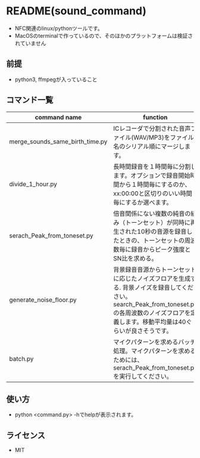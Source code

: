 # README(sound_command)



- NFC関連のlinux/pythonツールです。
- MacOSのterminalで作っているので、そのほかのプラットフォームは検証されていません

## 前提

- python3, ffmpegが入っていること

## コマンド一覧

| command name                    | function                                                     | note                                                         |
| ------------------------------- | ------------------------------------------------------------ | ------------------------------------------------------------ |
| merge_sounds_same_birth_time.py | ICレコーダで分割された音声ファイル(WAV/MP3)をファイル名のシリアル順にマージします。 | 同じタイムスタンプのファイルのみ入っていることを前提としています。またファイル間にギャップがあってもパディングはしていません。 |
| divide_1_hour.py                | 長時間録音を１時間毎に分割します。オプションで録音開始時間から１時間毎にするのか、xx:00:00と区切りのいい時間毎にするか選べます。 | ファイル名は６６６形式にしてください。666形式とは6桁の3つの数字が"_"で区切られており、それぞれ、年月日、録音開始時刻、録音終了時刻です。録音開始時刻を使っています。 |
| serach_Peak_from_toneset.py     | 倍音関係にない複数の純音の組み（トーンセット）が同時に再生された10秒の音源を録音したときの、トーンセットの周波数毎に録音からピーク強度とSN比を求める。 | README_generate_noisefloor.mdをご覧ください                  |
| generate_noise_floor.py         | 背景録音音源からトーンセットに応じたノイズフロアを生成する. 背景ノイズを録音してください。search_Peak_from_toneset.pyの各周波数のノイズフロアを定義します。移動平均量は40ぐらいが良さそうです。 | README_serach_Peak_from_toneset.md                           |
| batch.py                       | マイクパターンを求めるバッチ処理。マイクパターンを求めるためには、serach_Peak_from_toneset.pyを実行してください。 | README_serach_Peak_from_toneset.md                           |

## 使い方

- python <command.py> -hでhelpが表示されます。

## ライセンス

- MIT

